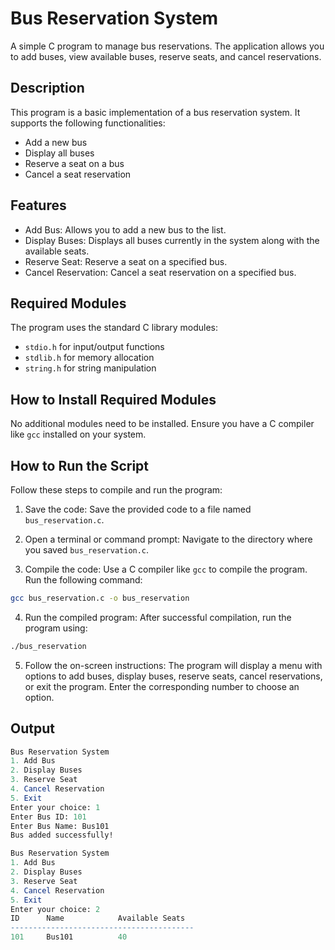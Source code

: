 # Bus Reservation System
A simple C program to manage bus reservations. The application allows you to add buses, view available buses, reserve seats, and cancel reservations.

## Description
This program is a basic implementation of a bus reservation system. It supports the following functionalities:

- Add a new bus
- Display all buses
- Reserve a seat on a bus
- Cancel a seat reservation

## Features
- Add Bus: Allows you to add a new bus to the list.
- Display Buses: Displays all buses currently in the system along with the available seats.
- Reserve Seat: Reserve a seat on a specified bus.
- Cancel Reservation: Cancel a seat reservation on a specified bus.

## Required Modules
The program uses the standard C library modules:

- `stdio.h` for input/output functions
- `stdlib.h` for memory allocation
- `string.h` for string manipulation

## How to Install Required Modules
No additional modules need to be installed. Ensure you have a C compiler like `gcc` installed on your system.

## How to Run the Script

Follow these steps to compile and run the program:

1. Save the code: Save the provided code to a file named `bus_reservation.c`.

2. Open a terminal or command prompt: Navigate to the directory where you saved `bus_reservation.c`.

3. Compile the code: Use a C compiler like `gcc` to compile the program. Run the following command:
```bash 
gcc bus_reservation.c -o bus_reservation
```
4. Run the compiled program: After successful compilation, run the program using:
```bash 
./bus_reservation
```
5. Follow the on-screen instructions: The program will display a menu with options to add buses, display buses, reserve seats, cancel reservations, or exit the program. Enter the corresponding number to choose an option.

## Output
```mathematica
Bus Reservation System
1. Add Bus
2. Display Buses
3. Reserve Seat
4. Cancel Reservation
5. Exit
Enter your choice: 1
Enter Bus ID: 101
Enter Bus Name: Bus101
Bus added successfully!

Bus Reservation System
1. Add Bus
2. Display Buses
3. Reserve Seat
4. Cancel Reservation
5. Exit
Enter your choice: 2
ID      Name            Available Seats
-----------------------------------------
101     Bus101          40

```
